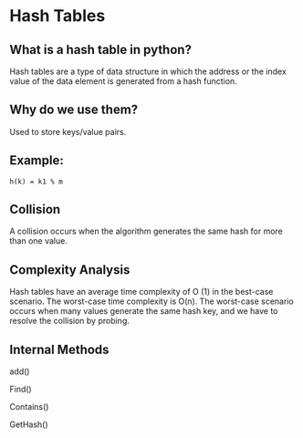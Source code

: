 # Hash Tables

## What is a hash table in python?

Hash tables are a type of data structure in which the address or the index value of the data element is generated from a hash function. 

## Why do we use them?

Used to store keys/value pairs.

## Example:

```
h(k) = k1 % m
```

## Collision

A collision occurs when the algorithm generates the same hash for more than one value. 

## Complexity Analysis

Hash tables have an average time complexity of O (1) in the best-case scenario. The worst-case time complexity is O(n). The worst-case scenario occurs when many values generate the same hash key, and we have to resolve the collision by probing.

## Internal Methods

add()

Find()

Contains()

GetHash()



